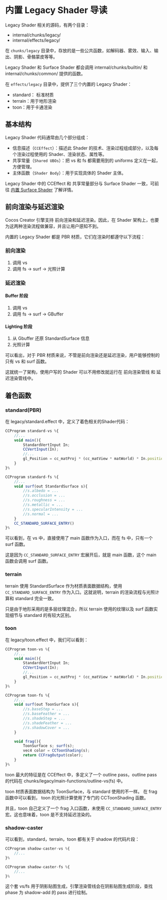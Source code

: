 # 内置 Legacy Shader 导读

Legacy Shader 相关的源码，有两个目录：
- internal/chunks/legacy/
- internal/effects/legacy/

在 `chunks/legacy` 目录中，存放的是一些公共函数，如解码器、雾效、输入、输出、阴影、骨骼蒙皮等等。

Legacy Shader 和 Surface Shader 都会调用 internal/chunks/builtin/ 和 internal/chunks/common/ 提供的函数。

在 `effects/legacy` 目录中，提供了三个内置的 Legacy Shader：
- standard： 标准材质
- terrain：用于地形渲染
- toon：用于卡通渲染

## 基本结构

Legacy Shader 代码通常由几个部分组成：
- 信息描述（`CCEffect`）：描述此 Shader 的技术、渲染过程组成部分，以及每个渲染过程使用的 Shader、渲染状态、属性等。
- 共享常量（`Shared UBOs`）：把 vs 和 fs 都需要用到的 uniforms 定义在一起，方便管理。
- 主体函数（`Shader Body`）：用于实现具体的 Shader 主体。

Legacy Shader 中的 CCEffect 和 共享常量部分与 Surface Shader 一致，可前往 [内置 Surface Shader](../surface-shader/builtin-surface-shader.md) 了解详情。

## 前向渲染与延迟渲染

Cocos Creator 引擎支持 前向渲染和延迟渲染。因此，在 Shader 架构上，也要为这两种渲染流程做兼容，并且让用户感知不到。

内置的 Legacy Shader 都是 PBR 材质，它们在渲染时都遵守以下流程：

### 前向渲染

1. 调用 vs
2. 调用 fs -> surf -> 光照计算

### 延迟渲染

#### Buffer 阶段

1. 调用 vs
2. 调用 fs -> surf -> GBuffer

#### Lighting 阶段

1. 从 Gbuffer 还原 StandardSurface 信息
2. 光照计算

可以看出，对于 PBR 材质来说，不管是前向渲染还是延迟渲染，用户能够控制的只有 vs 和 surf 函数。

这就统一了架构，使用户写的 Shader 可以不用修改就运行在 前向渲染管线 和 延迟渲染管线中。

## 着色函数

### standard(PBR)

在 legacy/standard.effect 中，定义了着色相关的Shader代码：

```ts
CCProgram standard-vs %{
    //...
    void main(){
        StandardVertInput In;
        CCVertInput(In);
        //...
        gl_Position = cc_matProj * (cc_matView * matWorld) * In.position;
    }
}%

CCProgram standard-fs %{
    //...
    void surf(out StandardSurface s){
        //s.albedo = ...
        //s.occlusion = ...
        //s.roughness = ...
        //s.metallic = ...
        //s.specularIntensity = ...
        //s.normal = ...
    }
    CC_STANDARD_SURFACE_ENTRY()
}%
```

可以看到，在 vs 中，直接使用了 main 函数作为入口，而在 fs 中，只有一个 surf 函数。

这是因为 `CC_STANDARD_SURFACE_ENTRY` 宏展开后，就是 main 函数，这个 main 函数会调用 surf 函数。

### terrain

terrain 使用 StandardSurface 作为材质表面数据结构，使用 `CC_STANDARD_SURFACE_ENTRY` 作为入口。这就说明，terrain 的渲染流程与光照计算和 standard 完全一致。

只是由于地形采用的是多层纹理混合，所以 terrain 使用的纹理以及 surf 函数实现细节与 standard 的有较大区别。

### toon

在 legacy/toon.effect 中，我们可以看到：

```ts
CCProgram toon-vs %{
    //...
    void main(){
        StandardVertInput In;
        CCVertInput(In);
        //...
        gl_Position = cc_matProj * (cc_matView * matWorld) * In.position;
    }
}%

CCProgram toon-fs %{
    //...
    void surf(out ToonSurface s){
        //s.baseStep = ...
        //s.baseFeather = ...
        //s.shadeStep = ...
        //s.shadeFeather = ...
        //s.shadowCover = ...
    }

    void frag(){
        ToonSurface s; surf(s);
        vec4 color = CCToonShading(s);
        return CCFragOutput(color);
    }
}%
```

toon 最大的特征是在 CCEffect 中，多定义了一个 outline pass，outline pass 的代码在 chunks/legacy/main-functions/outline-vs(fs) 中。

toon 材质表面数据结构为 ToonSurface，与 standard 使用的不一样。 在 frag 函数中可以看到， toon 的光照计算使用了专门的 CCToonShading 函数。

并且，toon 自己定义了一个 frag 入口函数，未使用 `CC_STANDARD_SURFACE_ENTRY` 宏。这也意味着，toon 是不支持延迟渲染的。

### shadow-caster

可以看到，standard，terrain，toon 都有关于 shadow 的代码片段：

```ts
CCProgram shadow-caster-vs %{
    //...
}%

CCProgram shadow-caster-fs %{
    //...
}%
```

这个套 vs/fs 用于阴影贴图生成，引擎渲染管线会在阴影贴图生成阶段，查找 phase 为 shadow-add 的 pass 进行绘制。
